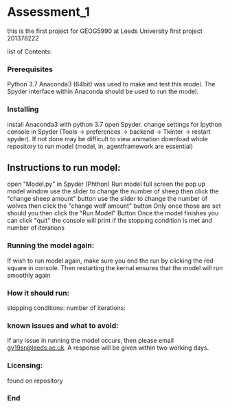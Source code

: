 # Assessment_1
this is the first project for GEOG5990 at Leeds University
first project 201378222


list of Contents:


### Prerequisites
Python 3.7
Anaconda3 (64bit) was used to make and test this model. 
The Spyder interface within Anaconda should be used to run the model. 


### Installing
install Anaconda3 with python 3.7 open Spyder. 
change settings for Ipython console in Spyder (Tools -> preferences -> backend -> Tkinter -> restart spyder).
If not done may be difficult to view animation
download whole repository to run model (model, in, agentframework are essential)	

## Instructions to run model:

open "Model.py" in Spyder (Phthon)
Run model
full screen the pop up model window 
use the slider to change the number of sheep 
then click the "change sheep amount" button
use the slider to change the number of wolves
then click the "change wolf amount" button
Only once those are set should you then click the "Run Model" Button
Once the model finishes you can click "quit"
the console will print if the stopping condition is met and number of iterations

### Running the model again:
If wish to run model again, make sure you end the run by clicking the red square in console. Then restarting the kernal ensures that the model will run smoothly again 

### How it should run:
stopping conditions:
number of iterations:

### known issues and what to avoid:
If any issue in running the model occurs, then please email gy19sr@leeds.ac.uk. A response will be given within two working days.

### Licensing:
found on repository

###  End




